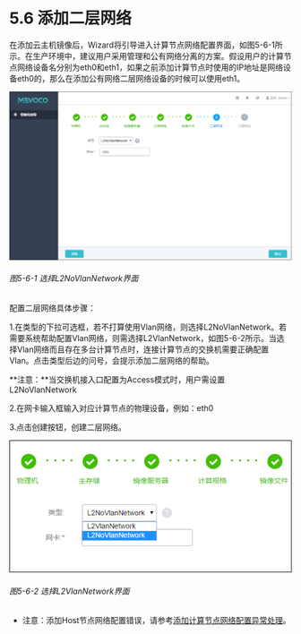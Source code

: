 # 5.6 添加二层网络

在添加云主机镜像后，Wizard将引导进入计算节点网络配置界面，如图5-6-1所示。在生产环境中，建议用户采用管理和公有网络分离的方案。假设用户的计算节点网络设备名分别为eth0和eth1，如果之前添加计算节点时使用的IP地址是网络设备eth0的，那么在添加公有网络二层网络设备的时候可以使用eth1。

![png](../images/5-6-1.png "图5-6-1 选择L2NoVlanNetwork界面")

###### 图5-6-1 选择L2NoVlanNetwork界面

配置二层网络具体步骤：
  
1.在类型的下拉可选框，若不打算使用Vlan网络，则选择L2NoVlanNetwork。若需要系统帮助配置Vlan网络，则需选择L2VlanNetwork，如图5-6-2所示。当选择Vlan网络而且存在多台计算节点时，连接计算节点的交换机需要正确配置Vlan。点击类型后边的问号，会提示添加二层网络的帮助。

**注意：**当交换机接入口配置为Access模式时，用户需设置L2NoVlanNetwork

2.在网卡输入框输入对应计算节点的物理设备，例如：eth0

3.点击创建按钮，创建二层网络。

![png](../images/5-6-2.png "图5-6-2 选择L2VlanNetwork界面")

###### 图5-6-2 选择L2VlanNetwork界面

* 注意：添加Host节点网络配置错误，请参考[添加计算节点网络配置异常处理](/exception/l2.md)。



